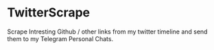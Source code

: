 # TwitterScrape
Scrape Intresting Github / other links from my twitter timeline and send them to my Telegram Personal Chats.
